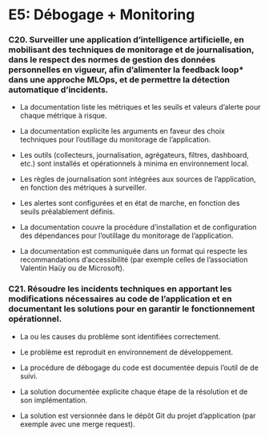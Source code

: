 # E5: Débogage + Monitoring


### C20. Surveiller une application d’intelligence artificielle, en mobilisant des techniques de monitorage et de journalisation, dans le respect des normes de gestion des données personnelles en vigueur, afin d’alimenter la feedback loop* dans une approche MLOps, et de permettre la détection automatique d’incidents.

- La documentation liste les métriques et les seuils et valeurs d’alerte pour chaque métrique à risque.

- La documentation explicite les arguments en faveur des choix techniques pour l’outillage du monitorage de l’application.

- Les outils (collecteurs, journalisation, agrégateurs, filtres, dashboard, etc.) sont installés et opérationnels à minima en environnement local.

- Les règles de journalisation sont intégrées aux sources de l’application, en fonction des métriques à surveiller.

- Les alertes sont configurées et en état de marche, en fonction des seuils préalablement définis.

- La documentation couvre la procédure d’installation et de configuration des dépendances pour l’outillage du monitorage de l’application.

- La documentation est communiquée dans un format qui respecte les recommandations d’accessibilité (par exemple celles de l’association Valentin Haüy ou de Microsoft).

### C21. Résoudre les incidents techniques en apportant les modifications nécessaires au code de l’application et en documentant les solutions pour en garantir le fonctionnement opérationnel.


- La ou les causes du problème sont identifiées correctement.

- Le problème est reproduit en environnement de développement.

- La procédure de débogage du code est documentée depuis l’outil de de suivi.

- La solution documentée explicite chaque étape de la résolution et de son implémentation.

- La solution est versionnée dans le dépôt Git du projet d’application (par exemple avec une merge request).